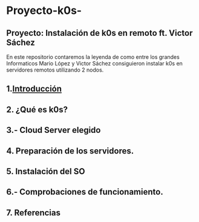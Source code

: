 # Proyecto-k0s-
## Proyecto: Instalación de k0s en remoto ft. Victor Sáchez
En este repositorio contaremos la leyenda de como entre los grandes Informaticos Mario López y Victor Sáchez consiguieron instalar k0s en servidores remotos utilizando 2 nodos.
## 1.[Introducción](ARCHIVOS/introducccion1.md)
## 2. ¿Qué es k0s?  
## 3.- Cloud Server elegido
## 4. Preparación de los servidores. 
## 5. Instalación del SO 
## 6.- Comprobaciones de funcionamiento.
## 7. Referencias
